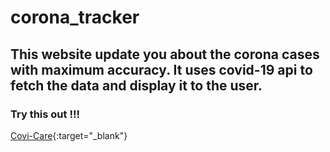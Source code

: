 # corona_tracker
## This website update you about the corona cases with maximum accuracy. It uses covid-19 api to fetch the data and display it to the user.
### Try this out !!!
[Covi-Care](https://paarth2608.github.io/corona_tracker/){:target="_blank"}
